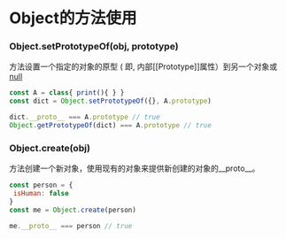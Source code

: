 # Object的方法使用

### Object.setPrototypeOf\(obj, prototype\)

方法设置一个指定的对象的原型 \( 即, 内部\[\[Prototype\]\]属性）到另一个对象或 [null](https://developer.mozilla.org/zh-CN/docs/Web/JavaScript/Reference/Global_Objects/null)

```js
const A = class{ print(){ } }
const dict = Object.setPrototypeOf({}, A.prototype)

dict.__proto__ === A.prototype // true
Object.getPrototypeOf(dict) === A.prototype // true
```

### Object.create\(obj\)

方法创建一个新对象，使用现有的对象来提供新创建的对象的\_\_proto\_\_。

```js
const person = {
 isHuman: false
}
const me = Object.create(person)

me.__proto__ === person // true
```



